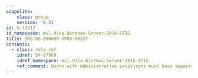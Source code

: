 ```yaml
---
scapolite:
    class: group
    version: '0.51'
id: V-73217
id_namespace: mil.disa.Windows-Server-2016-STIG
title: SRG-OS-000480-GPOS-00227
contents:
  - class: rule_ref
    idref: SV-87869
    idref_namespace: mil.disa.Windows-Server-2016-STIG
    ref_comment: Users with Administrative privileges must have separate acc ...
---
```


